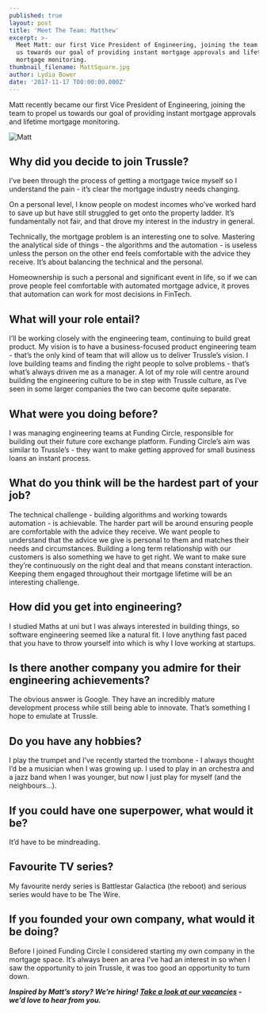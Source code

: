 ```yaml
---
published: true
layout: post
title: 'Meet The Team: Matthew'
excerpt: >-
  Meet Matt: our first Vice President of Engineering, joining the team to propel
  us towards our goal of providing instant mortgage approvals and lifetime
  mortgage monitoring.     
thumbnail_filename: MattSquare.jpg
author: Lydia Bower
date: '2017-11-17 T00:00:00.000Z'
---
```

Matt recently became our first Vice President of Engineering, joining the team to propel us towards our goal of providing instant mortgage approvals and lifetime mortgage monitoring. 

![Matt]({{site.baseurl}}/images/post_images/Matt.jpg)

## Why did you decide to join Trussle?
I’ve been through the process of getting a mortgage twice myself so I understand the pain - it’s clear the mortgage industry needs changing. 

On a personal level, I know people on modest incomes who’ve worked hard to save up but have still struggled to get onto the property ladder. It’s fundamentally not fair, and that drove my interest in the industry in general.

Technically, the mortgage problem is an interesting one to solve. Mastering the analytical side of things - the algorithms and the automation - is useless unless the person on the other end feels comfortable with the advice they receive. It’s about balancing the technical and the personal.

Homeownership is such a personal and significant event in life, so if we can prove people feel comfortable with automated mortgage advice, it proves that automation can work for most decisions in FinTech. 

## What will your role entail?
I’ll be working closely with the engineering team, continuing to build great product. My vision is to have a business-focused product engineering team - that’s the only kind of team that will allow us to deliver Trussle’s vision. I love building teams and finding the right people to solve problems - that’s what’s always driven me as a manager. A lot of my role will centre around building the engineering culture to be in step with Trussle culture, as I’ve seen in some larger companies the two can become quite separate. 

## What were you doing before?
I was managing engineering teams at Funding Circle, responsible for building out their future core exchange platform. Funding Circle’s aim was similar to Trussle’s - they want to make getting approved for small business loans an instant process. 

## What do you think will be the hardest part of your job?
The technical challenge - building algorithms and working towards automation - is achievable. The harder part will be around ensuring people are comfortable with the advice they receive. We want people to understand that the advice we give is personal to them and matches their needs and circumstances.
Building a long term relationship with our customers is also something we have to get right. We want to make sure they’re continuously on the right deal and that means constant interaction. Keeping them engaged throughout their mortgage lifetime will be an interesting challenge.

## How did you get into engineering?
I studied Maths at uni but I was always interested in building things, so software engineering seemed like a natural fit. I love anything fast paced that you have to throw yourself into which is why I love working at startups. 

## Is there another company you admire for their engineering achievements?
The obvious answer is Google. They have an incredibly mature development process while still being able to innovate. That’s something I hope to emulate at Trussle.

## Do you have any hobbies? 
I play the trumpet and I’ve recently started the trombone - I always thought I’d be a musician when I was growing up. I used to play in an orchestra and a jazz band when I was younger, but now I just play for myself (and the neighbours…). 

## If you could have one superpower, what would it be?
It’d have to be mindreading.

## Favourite TV series?
My favourite nerdy series is Battlestar Galactica (the reboot) and serious series would have to be The Wire. 

## If you founded your own company, what would it be doing?
Before I joined Funding Circle I considered starting my own company in the mortgage space. It’s always been an area I’ve had an interest in so when I saw the opportunity to join Trussle, it was too good an opportunity to turn down.

**_Inspired by Matt’s story? We’re hiring! [Take a look at our vacancies](https://jobs.lever.co/trussle "Trussle jobs") - we’d love to hear from you._**
